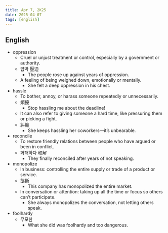 ```yaml
---
title: Apr 7, 2K25
date: 2025-04-07
tags: [english]
---
```


## English

- oppression
  - Cruel or unjust treatment or control, especially by a government or authority.
  - 압박 壓迫
    - The people rose up against years of oppression.
  - A feeling of being weighed down, emotionally or mentally.
    - She felt a deep oppression in his chest.
- hassle
  - To bother, annoy, or harass someone repeatedly or unnecessarily.
  - 煩擾
    - Stop hassling me about the deadline!
  - It can also refer to giving someone a hard time, like pressuring them or picking a fight.
  - 糾纏
    - She keeps hassling her coworkers—it’s unbearable.
- reconcile
  - To restore friendly relations between people who have argued or been in conflict.
  - 화해하다 和解
    - They finally reconciled after years of not speaking.
- monopolize
  - In business: controlling the entire supply or trade of a product or service.
  - 壟斷
    - This company has monopolized the entire market.
  - In conversation or attention: taking up all the time or focus so others can’t participate.
    - She always monopolizes the conversation, not letting others speak.
- foolhardy
  - 무모한
    - What she did was foolhardy and too dangerous.